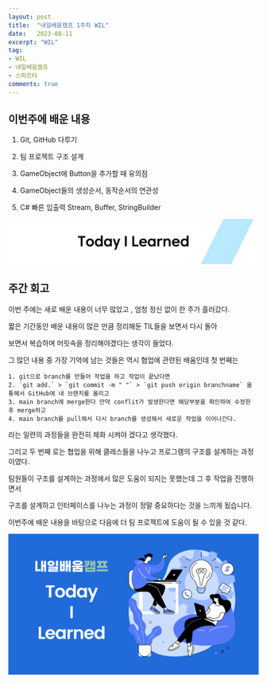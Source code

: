 ```yaml
---
layout: post
title:  "내일배움캠프 1주차 WIL"
date:   2023-08-11
excerpt: "WIL"
tag:
- WIL
- 내일배움캠프
- 스파르타
comments: true
---
```




## 이번주에 배운 내용

1. Git, GitHub 다루기

2. 팀 프로젝트 구조 설계

3. GameObject에 Button을 추가할 때 유의점

4. GameObject들의 생성순서, 동작순서의 연관성

5. C# 빠른 입출력 Stream, Buffer, StringBuilder

![nbcbanner](/assets/img/TILbanner.png)

## 주간 회고

이번 주에는 새로 배운 내용이 너무 많았고 , 엄청 정신 없이 한 주가 흘러갔다. 

짧은 기간동안 배운 내용이 많은 만큼 정리해둔 TIL들을 보면서 다시 돌아 

보면서 복습하며 머릿속을 정리해야겠다는 생각이 들었다.

그 많던 내용 중 가장 기억에 남는 것들은 역시 협업에 관련된 배움인데 첫 번째는

    1. git으로 branch를 만들어 작업을 하고 작업이 끝났다면
    2. `git add.` > `git commit -m " "` > `git push origin branchname` 을 통해서 GitHub에 내 브랜치를 올리고
    3. main branch에 merge한다 만약 conflit가 발생한다면 해당부분을 확인하여 수정한 후 merge하고
    4. main branch를 pull해서 다시 branch를 생성해서 새로운 작업을 이어나간다.

 라는 일련의 과정들을 완전히 체화 시켜야 겠다고 생각했다.

 그리고 두 번째 로는 협업을 위해 클래스들을 나누고 프로그램의 구조를 설계하는 과정이였다.

팀원들이 구조를 설계하는 과정에서 많은 도움이 되지는 못했는데 그 후 작업을 진행하면서 

구조를 설계하고 인터페이스를 나누는 과정이 정말 중요하다는 것을 느끼게 됬습니다.

이번주에 배운 내용을 바탕으로 다음에 더 팀 프로젝트에 도움이 될 수 있을 것 같다.

![nbcthumbnail](/assets/img/thumbnail-image.png)
    